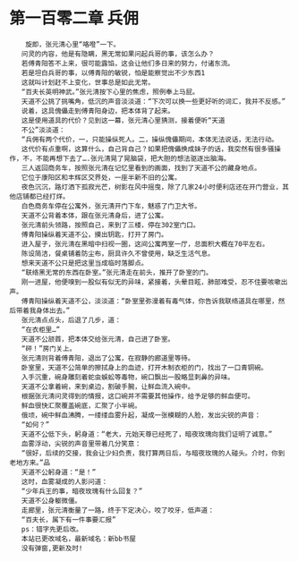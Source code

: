 # 第一百零二章 兵佣
        旋即，张元清心里“咯噔”一下。
       问灵的内容，他是有隐瞒，黑无常如果问起兵哥的事，该怎么办？
       若傅青阳答不上来，很可能露馅，这会让他们多日来的努力，付诸东流。
       若是坦白兵哥的事，以傅青阳的敏锐，怕是能察觉出不少东西1
       这就叫计划赶不上变化，世事总是如此无常。
       “百夫长英明神武。”张元清按下心里的焦虑，照例奉上马屁。
       天道不公挑了挑嘴角，低沉的声音淡淡道：“下次可以换一些更好听的词汇，我并不反感。”
       说着，这具傀儡走到傅青阳身边，把本体背了起来。
       这是使用道具的代价？见到这一幕，张元清心里猜测，接着便听“天道
       不公”淡淡道：
       “兵佣有两个代价，一，只能操纵死人。二，操纵傀儡期间，本体无法说话，无法行动。
       这代价有点重啊，这算什么，自己背自己？如果把傀儡换成妹子的话，我突然有很多骚操作，不，不能再想下去了….张元清晃了晃脑袋，把大胆的想法驱逐出脑海。
       三人返回商务车，按照张元清在记忆里看到的画面，找到了天道不公的藏身地点。
       它位于康阳区和丰辉区交界处，一座半新不旧的公寓。
       夜色沉沉，路灯洒下孤寂光芒，树影在风中摇曳，除了几家24小时便利店还在开门营业，其他店铺都已经打烊。
       白色商务车停在公寓外，张元清开门下车，魅惑了门卫大爷。
       天道不公背着本体，跟在张元清身后，进了公寓。
       张元清前头领路，按照自己，来到了三楼，停在302室门口。
       傅青阳操纵着天道不公，摸出钥匙，打开了房门。
       进入屋子，张元清在黑暗中扫视一圈，这间公寓两室一厅，总面积大概在70平左右。
       陈设简洁，餐桌铺着防尘布，厨具许久不曾使用，缺乏生活气息。
       想来天道不公只是把这里当成临时落脚点。
       “联络黑无常的东西在卧室。”张元清走在前头，推开了卧室的门。
       刚一进屋，他便嗅到一股似有似无的异味，紧接着，头晕目眩，肺部难受，忍不住要咳嗽出声。
       傅青阳操纵着天道不公，淡淡道：“卧室里弥漫着有毒气体，你告诉我联络道具在哪里，然后带着我身体出去。”
       张元清点点头，后退了几步，道：
       “在衣柜里…”
       天道不公颔首，把本体交给张元清，自己进了卧室。
       “砰！”房门关上。
       张元清则背着傅青阳，退出了公寓，在寂静的廊道里等待。
       卧室里，天道不公简单的擦拭身上的血迹，打开木制衣柜的门，找出了一口青铜碗。
       入手沉重，碗身雕刻着蛇虫蜈蚣等毒物，碗口飘出一股略显刺鼻的异味。
       天道不公拿着碗，来到桌边，割破手腕，让鲜血流入碗中。
       根据张元清问灵得到的情报，这口碗并不需要其他操作，给予足够的鲜血便可。
       鲜血很快汇聚覆盖碗底，汇聚了小半碗。
       俄顷，碗中鲜血沸腾，一缕缕血雾升起，凝成一张模糊的人脸，发出尖锐的声音：
       “如何？”
       天道不公低下头，躬身道：“老大，元始天尊已经死了，暗夜玫瑰向我们证明了诚意。”
       血雾浮动，尖锐的声音里带着几分笑意：
       “很好，后续的交接，我会让少妇负责，我打算两日后，与暗夜玫瑰的人碰头。介时，你到老地方来。”品
       天道不公躬身道：“是！”
       这时，血雾凝成的人影问道：
       “少年兵王的事，暗夜玫瑰有什么回复？”
       天道不公身躯微僵。
       走廊里，张元清衡量了一路，终于下定决心，咬了咬牙，低声道：
       “百夫长，属下有一件事要汇报”
       ps：错字先更后改。
       本站已更改域名，最新域名：新bb书屋
       没有弹窗,更新及时!